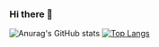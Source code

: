 ### Hi there 👋
![Anurag's GitHub stats](https://github-readme-stats.vercel.app/api?username=nathanrocha09&show_icons=true&theme=tokyonight)
[![Top Langs](https://github-readme-stats.vercel.app/api/top-langs/?username=nathanrocha09&layout=compact&theme=tokyonight)](https://github.com/nathanrocha09/github-readme-stats)
